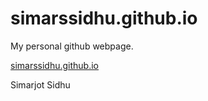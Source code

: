 # simarssidhu.github.io

My personal github webpage.

[simarssidhu.github.io](https://simarssidhu.github.io/)

Simarjot Sidhu